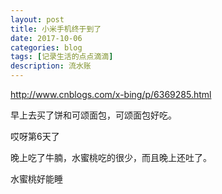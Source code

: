 ```yaml
---
layout: post
title: 小米手机终于到了
date: 2017-10-06
categories: blog
tags: [记录生活的点点滴滴]
description: 流水账
---
```


http://www.cnblogs.com/x-bing/p/6369285.html

早上去买了饼和可颂面包，可颂面包好吃。

哎呀第6天了

晚上吃了牛腩，水蜜桃吃的很少，而且晚上还吐了。

水蜜桃好能睡









 















